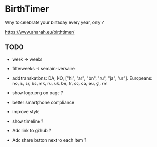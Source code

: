 # BirthTimer

Why to celebrate your birthday every year, only ?

https://www.ahahah.eu/birthtimer/

## TODO

- week -> weeks
- filterweeks -> semain-iversaire
- add transkations: DA, NO, ["hi", "ar", "bn", "ru", "ja", "ur"]. Europeans: no, is, sr, bs, mk, ru, uk, be, tr, sq, ca, eu, gl, rm

- show logo.png on page ?
- better smartphone compliance
- improve style
- show timeline ?
- Add link to github ?
- Add share button next to each item ?
